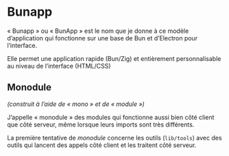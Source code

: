 # Bunapp

« Bunapp » ou « BunApp » est le nom que je donne à ce modèle d’application qui fonctionne sur une base de Bun et d’Electron pour l’interface.

Elle permet une application rapide (Bun/Zig) et entièrement personnalisable au niveau de l’interface (HTML/CSS)

## Monodule

*(construit à l’aide de « mono » et de « module »)*

J’appelle « monodule » des modules qui fonctionne aussi bien côté client que côté serveur, même lorsque leurs imports sont très différents. 

La première tentative de *monodule* concerne les outils (`lib/tools`) avec des outils qui lancent des appels côté client et les traitent côté serveur.

